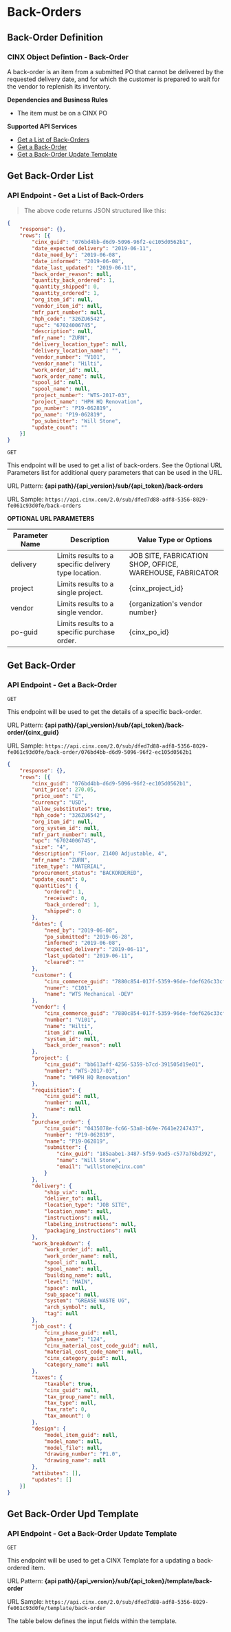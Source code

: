 # Back-Orders

## Back-Order Definition
### CINX Object Defintion - Back-Order

A back-order is an item from a submitted PO that cannot be delivered by the requested delivery date, and for which the customer is prepared to wait for the vendor to replenish its inventory.

**Dependencies and Business Rules**

  - The item must be on a CINX PO

**Supported API Services**

  - [Get a List of Back-Orders](#get-back-order-list)
  - [Get a Back-Order](#get-back-order)
  - [Get a Back-Order Update Template](#get-back-order-upd-template)


## Get Back-Order List
### API Endpoint - Get a List of Back-Orders

> The above code returns JSON structured like this:

```json
{
	"response": {},
	"rows": [{
		"cinx_guid": "076bd4bb-d6d9-5096-96f2-ec105d0562b1",
		"date_expected_delivery": "2019-06-11",
		"date_need_by": "2019-06-08",
		"date_informed": "2019-06-08",
		"date_last_updated": "2019-06-11",
		"back_order_reason": null,
		"quantity_back_ordered": 1,
		"quantity_shipped": 0,
		"quantity_ordered": 1,
		"org_item_id": null,
		"vendor_item_id": null,
		"mfr_part_number": null,
		"hph_code": "326ZU6542",
		"upc": "67024006745",
		"description": null,
		"mfr_name": "ZURN",
		"delivery_location_type": null,
		"delivery_location_name": "",
		"vendor_number": "V101",
		"vendor_name": "Hilti",
		"work_order_id": null,
		"work_order_name": null,
		"spool_id": null,
		"spool_name": null,
		"project_number": "WTS-2017-03",
		"project_name": "HPH HQ Renovation",
		"po_number": "P19-062819",
		"po_name": "P19-062819",
		"po_submitter": "Will Stone",
		"update_count": ""
	}]
}
```
`GET`

This endpoint will be used to get a list of back-orders. See the Optional URL Parameters list for additional query parameters that can be used in the URL.

URL Pattern: **{api path}/{api_version}/sub/{api_token}/back-orders**

URL Sample: `https://api.cinx.com/2.0/sub/dfed7d88-adf8-5356-8029-fe061c93d0fe/back-orders`

**OPTIONAL URL PARAMETERS**

Parameter Name | Description | Value Type or Options
----- | ----- | ----- 
delivery | Limits results to a specific delivery type location. | JOB SITE, FABRICATION SHOP, OFFICE, WAREHOUSE, FABRICATOR
project | Limits results to a single project. | {cinx_project_id}
vendor | Limits results to a single vendor. | {organization's vendor number}
po-guid | Limits results to a specific purchase order. | {cinx_po_id}

## Get Back-Order
### API Endpoint - Get a Back-Order

`GET`

This endpoint will be used to get the details of a specific back-order.  

URL Pattern: **{api path}/{api_version}/sub/{api_token}/back-order/{cinx_guid}**

URL Sample: `https://api.cinx.com/2.0/sub/dfed7d88-adf8-5356-8029-fe061c93d0fe/back-order/076bd4bb-d6d9-5096-96f2-ec105d0562b1`

```json
{
	"response": {},
	"rows": [{
		"cinx_guid": "076bd4bb-d6d9-5096-96f2-ec105d0562b1",
		"unit_price": 270.05,
		"price_uom": "E",
		"currency": "USD",
		"allow_substitutes": true,
		"hph_code": "326ZU6542",
		"org_item_id": null,
		"org_system_id": null,
		"mfr_part_number": null,
		"upc": "67024006745",
		"size": "4",
		"description": "Floor, Z1400 Adjustable, 4",
		"mfr_name": "ZURN",
		"item_type": "MATERIAL",
		"procurement_status": "BACKORDERED",
		"update_count": 0,
		"quantities": {
			"ordered": 1,
			"received": 0,
			"back_ordered": 1,
			"shipped": 0
		},
		"dates": {
			"need_by": "2019-06-08",
			"po_submitted": "2019-06-28",
			"informed": "2019-06-08",
			"expected_delivery": "2019-06-11",
			"last_updated": "2019-06-11",
			"cleared": ""
		},
		"customer": {
			"cinx_commerce_guid": "7880c854-017f-5359-96de-fdef626c33cf",
			"numer": "C101",
			"name": "WTS Mechanical -DEV"
		},
		"vendor": {
			"cinx_commerce_guid": "7880c854-017f-5359-96de-fdef626c33cf",
			"number": "V101",
			"name": "Hilti",
			"item_id": null,
			"system_id": null,
			"back_order_reason": null
		},
		"project": {
			"cinx_guid": "bb613aff-4256-5359-b7cd-391505d19e01",
			"number": "WTS-2017-03",
			"name": "WHPH HQ Renovation"
		},
		"requisition": {
			"cinx_guid": null,
			"number": null,
			"name": null
		},
		"purchase_order": {
			"cinx_guid": "0435078e-fc66-53a8-b69e-7641e2247437",
			"number": "P19-062819",
			"name": "P19-062819",
			"submitter": {
				"cinx_guid": "185aabe1-3487-5f59-9ad5-c577a76bd392",
				"name": "Will Stone",
				"email": "willstone@cinx.com"
			}
		},
		"delivery": {
			"ship_via": null,
			"deliver_to": null,
			"location_type": "JOB SITE",
			"location_name": null,
			"instructions": null,
			"labeling_instructions": null,
			"packaging_instructions": null
		},
		"work_breakdown": {
			"work_order_id": null,
			"work_order_name": null,
			"spool_id": null,
			"spool_name": null,
			"building_name": null,
			"level": "MAIN",
			"space": null,
			"sub_space": null,
			"system": "GREASE WASTE UG",
			"arch_symbol": null,
			"tag": null
		},
		"job_cost": {
			"cinx_phase_guid": null,
			"phase_name": "124",
			"cinx_material_cost_code_guid": null,
			"material_cost_code_name": null,
			"cinx_category_guid": null,
			"category_name": null
		},
		"taxes": {
			"taxable": true,
			"cinx_guid": null,
			"tax_group_name": null,
			"tax_type": null,
			"tax_rate": 0,
			"tax_amount": 0
		},
		"design": {
			"model_item_guid": null,
			"model_name": null,
			"model_file": null,
			"drawing_number": "P1.0",
			"drawing_name": null
		},
		"attibutes": [],
		"updates": []
	}]
}
```

## Get Back-Order Upd Template
### API Endpoint - Get a Back-Order Update Template

`GET`

This endpoint will be used to get a CINX Template for a updating a back-ordered item.

URL Pattern: **{api path}/{api_version}/sub/{api_token}/template/back-order**

URL Sample: `https://api.cinx.com/2.0/sub/dfed7d88-adf8-5356-8029-fe061c93d0fe/template/back-order`


The table below defines the input fields within the template.